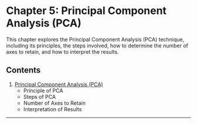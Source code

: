 # Chapter 5: Principal Component Analysis (PCA)

This chapter explores the Principal Component Analysis (PCA) technique, including its principles, the steps involved, how to determine the number of axes to retain, and how to interpret the results.

## Contents

1. [Principal Component Analysis (PCA)](01_PCA.md)
   - Principle of PCA
   - Steps of PCA
   - Number of Axes to Retain
   - Interpretation of Results

---
